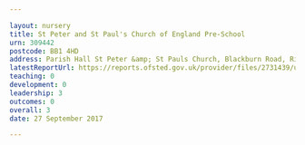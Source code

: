```yaml
---

layout: nursery
title: St Peter and St Paul's Church of England Pre-School
urn: 309442
postcode: BB1 4HD
address: Parish Hall St Peter &amp; St Pauls Church, Blackburn Road, Rishton, BLACKBURN, BB1 4HD
latestReportUrl: https://reports.ofsted.gov.uk/provider/files/2731439/urn/309442.pdf
teaching: 0
development: 0
leadership: 3
outcomes: 0
overall: 3
date: 27 September 2017

---
```


